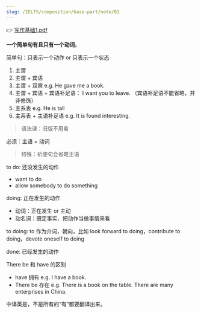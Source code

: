 ```yaml
---
slug: /IELTS/composition/base-part/note/01
---
```


👉 [写作基础1.pdf](./写作基础1.pdf)

**一个简单句有且只有一个动词**。

简单句：只表示一个动作 or 只表示一个状态

1. 主谓
2. 主谓 + 宾语
3. 主谓 + 双宾 e.g. He gave me a book.
4. 主谓 + 宾语 + 宾语补足语： I want you to leave. （宾语补足语不能省略，并非修饰）
5. 主系表 e.g. He is tall
6. 主系表 + 主语补足语 e.g. It is found interesting.

> 语法课：旧版不用看

必须：主语 + 动词

> 特殊：祈使句会省略主语

to do: 还没发生的动作

- want to do
- allow somebody to do something

doing: 正在发生的动作

- 动词：正在发生 or 主动
- 动名词：既定事实、把动作当做事情来看

to doing: to 作为介词，朝向，比如 look forward to doing，contribute to doing，devote oneself to doing

done: 已经发生的动作

There be 和 have 的区别

- have 拥有 e.g. I have a book.
- There be 存在 e.g. There is a book on the table. There are many enterprises in China.

中译英是，不是所有的“有”都要翻译出来。
